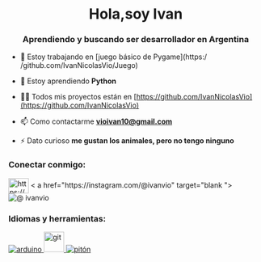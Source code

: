 <h1 align="center">Hola,soy Ivan</h1>
<h3 align="center">Aprendiendo y buscando ser desarrollador en Argentina</h3>

- 🔭 Estoy trabajando en [juego básico de Pygame](https:/ /github.com/IvanNicolasVio/Juego)

- 🌱 Estoy aprendiendo **Python**

- 👨‍💻 Todos mis proyectos están en [https://github.com/IvanNicolasVio](https://github.com/IvanNicolasVio)

- 📫 Como contactarme **vioivan10@gmail.com**

- ⚡ Dato curioso **me gustan los animales, pero no tengo ninguno**

<h3 align="left">Conectar conmigo:</h3>
<p align=" izquierda">
<a href="https://linkedin.com/en/https://www.linkedin.com/en/ivan-nicolas-vio-396ba6154/" target="blank"><img align="center" src ="https://raw.githubusercontent.com/rahuldkjain/github-profile-readme-generator/master/src/images/icons/Social/linked-in-alt.svg" alt="https://www.linkedin .com/en/ivan-nicolas-vio-396ba6154/" height="30" width="40" /></a> <
a href="https://instagram.com/@ivanvio" target="blank "><img align="center" src="https://raw.githubusercontent.com/rahuldkjain/github-profile-readme-generator/master/src/images/icons/Social/instagram.svg" alt="@ ivanvio" altura="30" ancho="40" /></a>
</p>

<h3 alinear="izquierda">Idiomas y herramientas:</h3>
<p align="left"> <a href="https://www.arduino.cc/" target="_blank" rel="noreferrer"> <img src="https://cdn.worldvectorlogo.com/ logotipos/arduino-1.svg" alt="arduino" ancho="40" altura="40"/> </a> <a href="https://git-scm.com/" target="_blank" rel="noreferrer"> <img src="https://www.vectorlogo.zone/logos/git-scm/git-scm-icon.svg" alt="git" width="40" height="40" /> </a> <a href="https://www.python.org" target="_blank" rel="noreferrer"> <img src="https://raw.githubusercontent.com/devicons/devicon /master/icons/python/python-original.svg" alt="pitón" ancho="40" altura="40"/> </a> </p>

